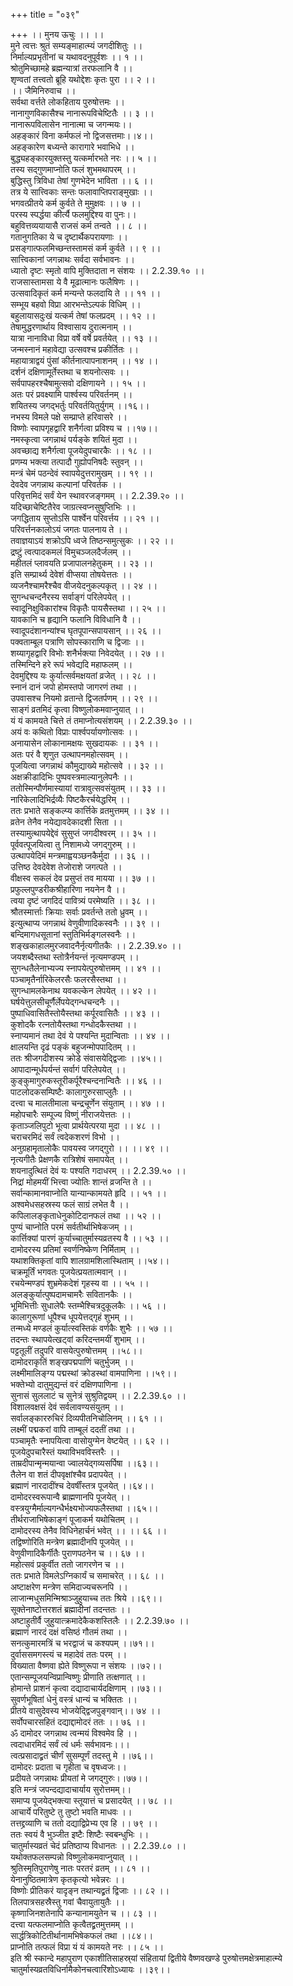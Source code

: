 +++
title = "०३९"

+++
।। मुनय ऊचुः ।। ।।  
मुने त्वत्तः श्रुतं सम्यङ्माहात्म्यं जगदीशितुः ।।  
निर्माल्यप्रभृतीनां च यथावदनुपूर्वशः ।। १ ।।  
श्रोतुमिच्छामहे ब्रह्मन्यात्रां तरफलानि वै ।।  
शृण्वतां तत्त्वतो ब्रूहि यथोद्देशः कृतः पुरा ।। २ ।।  
।। जैमिनिरुवाच ।।  
सर्वथा वर्त्तते लोकहिताय पुरुषोत्तमः ।।  
नानागुणविकासैश्च नानारूपविचेष्टितैः ।। ३ ।।  
नानारूपविलासेन नानात्मा च जगन्मयः।।  
अहङ्कारं विना कर्मफलं नो द्विजसत्तमाः।।४।।  
अहङ्कारेण बध्यन्ते कारागारे भवाभिधे ।।  
बुद्ध्यहङ्कारयुक्तस्तु यत्कर्मारभते नरः ।। ५ ।।  
तस्य सद्गुणमाप्नोति फलं शुभमथापरम् ।।  
बुद्धिस्तु त्रिविधा तेषां गुणभेदेन भाविता ।। ६ ।।  
तत्र ये सात्त्विकाः सन्तः फलावाप्तिपराङ्मुखाः ।।  
भगवत्प्रीतये कर्म कुर्वते ते मुमुक्षवः ।। ७ ।।  
परस्य स्पर्द्धया कीर्त्यै फलमुद्दिश्य वा पुनः।।  
बहुवित्तव्ययायासै राजसं कर्म तन्वते ।। ८ ।।  
गतानुगतिका ये च दृष्टार्थैकपरायणाः ।।  
प्रसङ्गात्फलमिच्छन्तस्तामसं कर्म कुर्वते ।। ९ ।।  
सात्त्विकानां जगन्नाथः सर्वदा सर्वभावनः ।।  
ध्यातो दृष्टः स्मृतो वापि मुक्तिदाता न संशयः ।। 2.2.39.१० ।।  
राजसास्तामसा ये वै मूढात्मानः फलैषिणः ।।  
उत्सवादिकृतं कर्म मन्यन्ते फलदायि ते ।। ११ ।।  
सम्भूय बहवो विप्रा आरभन्तेऽल्पकं विधिम् ।।  
बहुलायासदुःखं यत्कर्म तेषां फलप्रदम् ।। १२ ।।  
तेषामुद्धरणार्थाय विश्वासाय दुरात्मनाम् ।।  
यात्रा नानाविधा विप्रा वर्षे वर्षे प्रवर्तयेत् ।। १३ ।।  
जन्मस्नानं महावेद्या उत्सवश्च प्रकीर्तितः ।।  
महायात्राद्वयं पुंसां कीर्तनात्पापनाशनम् ।। १४ ।।  
दर्शनं दक्षिणामूर्तेस्तथा च शयनोत्सवः ।।  
सर्वपापहरश्चैषामुत्सवो दक्षिणायने ।। १५ ।।  
अतः परं प्रवक्ष्यामि पार्श्वस्य परिवर्तनम् ।।  
शयितस्य जगद्भर्तुः परिवर्तयितुर्युगम् ।।१६।।  
नभस्य विमले पक्षे सम्प्राप्ते हरिवासरे ।।  
विष्णोः स्वापगृहद्वारि शनैर्गत्वा प्रविश्य च ।।१७।।  
नमस्कृत्वा जगन्नाथं पर्यङ्के शयितं मुदा ।।  
अवच्छाद्य शनैर्गत्वा पूजयेदुपचारकैः ।। १८ ।।  
प्रणम्य भक्त्या तत्पादौ गुह्योपनिषदैः स्तुवन् ।।  
मन्त्रं चेमं पठन्देवं स्वापयेदुत्तरामुखम् ।। १९ ।।  
देवदेव जगन्नाथ कल्पानां परिवर्तक ।।  
परिवृत्तमिदं सर्वं येन स्थावरजङ्गमम् ।। 2.2.39.२० ।।  
यदिच्छाचेष्टितैरेव जाग्रत्स्वप्नसुषुप्तिभिः ।।  
जगद्धिताय सुप्तोऽसि पार्श्वेन परिवर्त्तय ।। २१ ।।  
परिवर्त्तनकालोऽयं जगतः पालनाय ते ।।  
तवाज्ञयाऽयं शक्रोऽपि ध्वजे तिष्ठन्समुत्सुकः ।। २२ ।।  
द्रष्टुं त्वत्पादकमलं विमुचञ्जलदैर्जलम् ।।  
महीतलं प्लावयति प्रजापालनहेतुकम् ।। २३ ।।  
इति सम्प्रार्थ्य देवेशं वीप्सया तोषयेत्ततः ।।  
व्यजनैश्चामरैश्चैव वीजयेदनुकल्पकृत् ।। २४ ।।  
सुगन्धचन्दनैरस्य सर्वाङ्गं परिलेपयेत् ।।  
स्वादूनिक्षुविकारांश्च विकृतैः पायसैस्तथा ।। २५ ।।  
यावकानि च हृद्यानि फलानि विविधानि वै ।।  
स्वादूपदंशानन्यांश्च घृतपूपान्सपायसान् ।। २६ ।।  
पक्वताम्बूल पत्राणि सोपस्काराणि च द्विजाः ।।  
शय्यागृहद्वारि विभोः शनैर्भक्त्या निवेदयेत् ।। २७ ।।  
तस्मिन्दिने हरे रूपं भवेद्यदि महाफलम् ।।  
देवमुद्दिश्य यः कुर्यात्सर्वमक्षयतां व्रजेत् ।। २८ ।।  
स्नानं दानं जपो होमस्तपो जागरणं तथा ।।  
उपवासश्च नियमो व्रतान्ते द्विजतर्पणम् ।। २९ ।।  
साङ्गं व्रतमिदं कृत्वा विष्णुलोकमवाप्नुयात् ।।  
यं यं कामयते चित्ते तं तमाप्नोत्यसंशयम् ।। 2.2.39.३० ।।  
अयं वः कथितो विप्राः पार्श्वपर्यायणोत्सवः ।।  
अनायासेन लोकानामक्षयः सुखदायकः ।। ३१ ।।  
अतः परं वै शृणुत उत्थापनमहोत्सवम् ।।  
पूजयित्वा जगन्नाथं कौमुद्याख्ये महोत्सवे ।। ३२ ।।  
अक्षक्रीडादिभिः पुष्पवस्त्रमाल्यानुलेपनैः ।।  
ततोस्मिन्पौर्णमास्यायां रात्रावुत्सवसंयुतम् ।। ३३ ।।  
नारिकेलादिभिर्द्रव्यैः पिष्टकैरर्चयेद्धरिम् ।।  
ततः प्रभाते सङ्कल्प्य कार्त्तिके व्रतमुत्तमम् ।। ३४ ।।  
व्रतेन तेनैव नयेद्यावदेकादशी सिता ।।  
तस्यामुत्थापयेद्देवं सुसुप्तं जगदीश्वरम् ।। ३५ ।।  
पूर्ववत्पूजयित्वा तु निशामध्ये जगद्गुरुम् ।।  
उत्थापयेदिमं मन्त्रमाह्वयञ्छनकैर्मुदा ।। ३६ ।।  
उत्तिष्ठ देवदेवेश तेजोराशे जगत्पते ।।  
वीक्षस्व सकलं देव प्रसुप्तं तव मायया ।। ३७ ।।  
प्रफुल्लपुण्डरीकश्रीहारिणा नयनेन वै ।।  
त्वया दृष्टं जगदिदं पावित्र्यं परमेष्यति ।। ३८ ।।  
श्रौतस्मार्त्ताः क्रियाः सर्वाः प्रवर्तन्ते ततो ध्रुवम् ।।  
इत्युत्थाप्य जगन्नाथं वेणुवीणादिकस्वनैः ।। ३९ ।।  
बन्दिमागधसूतानां स्तुतिभिर्मङ्गलस्वनैः ।।  
शङ्खकाहालमुरजवादनैर्नृत्यगीतकैः ।। 2.2.39.४० ।।  
जयशब्दैस्तथा स्तोत्रैर्नयन्त्तं नृत्यमण्डपम् ।।  
सुगन्धतैलेनाभ्यज्य स्नापयेत्पुरुषोत्तमम् ।। ४१ ।।  
पञ्चामृतैर्नारिकेलरसैः फलरसैस्तथा ।।  
सुगन्धामलकेनाथ यवकल्केन लेपयेत् ।। ४२ ।।  
घर्षयेत्तुलसीचूर्णैर्लेपयेद्गन्धचन्दनैः ।।  
पुष्पाधिवासितैस्तोयैस्तथा कर्पूरवासितैः ।। ४३ ।।  
कुशोदकै रत्नतोयैस्तथा गन्धोदकैस्तथा ।।  
स्नाप्यमानं तथा देवं ये पश्यन्ति मुदान्विताः ।। ४४ ।।  
क्षालयन्ति दृढं पङ्कं बहुजन्मोपपादितम् ।।  
ततः श्रीजगदीशस्य क्रोडे संवासयेद्द्विजाः ।।४५।।  
आपादान्मूर्धपर्यन्तं सर्वागं परिलेपयेत् ।।  
कुङ्कुमागुरुकस्तूरीकर्पूरैश्चन्दनान्वितैः ।। ४६ ।।  
पाटलोदकसम्पिष्टैः कालागुरुरसाप्लुतैः ।।  
दत्त्वा च मालतीमाला चन्द्रचूर्णेन संयुताम् ।। ४७ ।।  
महोपचारैः सम्पूज्य विष्णुं नीराजयेत्ततः ।।  
कृताञ्जलिपुटो भूत्वा प्रार्थयेत्परया मुदा ।। ४८ ।।  
चराचरमिदं सर्वं त्वदेकशरणं विभो ।।  
अनुग्रहामृतालोकैः पावयस्व जगद्गुरो ।। ।। ४९ ।।  
नृत्यगीतैः प्रेक्षणकै रात्रिशेषं समापयेत् ।।  
शयनादुत्थितं देवं यः पश्यति गदाधरम् ।। 2.2.39.५० ।।  
निद्रां मोहमयीं भित्त्वा ज्योतिः शान्तं व्रजन्ति ते ।।  
सर्वान्कामानवाप्नोति यान्यान्कामयते हृदि ।। ५१ ।।  
अश्वमेधसहस्रस्य फलं साग्रं लभेत वै ।।  
कपिलालङ्कृताधेनुकोटिदानफलं तथा ।। ५२ ।।  
पुण्यं चाप्नोति परमं सर्वतीर्थाभिषेकजम् ।।  
कार्त्तिक्यां पारणं कुर्याच्चातुर्मास्यव्रतस्य वै ।। ५३ ।।  
दामोदरस्य प्रतिमां स्वर्णनिष्केण निर्मिताम् ।।  
यथाशक्तिकृतां वापि शालग्रामशिलास्थिताम् ।।५४।।  
चक्रमूर्तिं भगवतः पूजयेत्प्रयतात्मवान् ।।  
रचयेन्मण्डपं शुभ्रमेकदेशं गृहस्य वा ।। ५५ ।।  
अलङ्कुर्यात्पुष्पदामचामरैः सवितानकैः ।।  
भूमिभित्तीः सुधालेपैः स्तम्भैश्चित्रदुकूलकैः ।। ५६ ।।  
कालागुरूणां धूपैश्च धूपयेत्तद्गृहं शुभम् ।।  
तन्मध्ये मण्डलं कुर्यात्स्वस्तिकं वर्णकैः शुभैः ।। ५७ ।।  
तदन्तः स्थापयेत्खट्वां करिदन्तमयीं शुभाम् ।।  
पट्टतूलीं तदुपरि वासयेत्पुरुषोत्तमम् ।।५८।।  
दामोदराकृतिं शङ्खपद्मपाणिं चतुर्भुजम् ।।  
लक्ष्मीमालिङ्ग्य पद्मस्थां क्रोडस्थां वामपाणिना ।।५९।।  
भक्तेभ्यो दातुमुद्यन्तं वरं दक्षिणपाणिना ।।  
सुनासं सुललाटं च सुनेत्रं सुश्रुतिद्वयम् ।। 2.2.39.६० ।।  
विशालवक्षसं देवं सर्वलावण्यसंयुतम् ।।  
सर्वालङ्काररुचिरं दिव्यपीतनिचोलिनम् ।। ६१ ।।  
लक्ष्मीं पद्मकरां वापि ताम्बूलं ददतीं तथा ।।  
पञ्चामृतैः स्नापयित्वा वासोयुग्मेन वेष्टयेत् ।। ६२ ।।  
पूजयेदुपचारैस्तं यथाविभवविस्तरैः ।।  
ताम्रदीपान्मृन्मयान्वा ज्वालयेद्गव्यसर्पिषा ।।६३।।  
तैलेन वा शतं दीपवृक्षांश्चैव प्रदापयेत् ।।  
ब्रह्माणं नारदादींश्च देवर्षींस्तत्र पूजयेत् ।।६४।।  
दामोदरस्वरूपान्वै ब्राह्मणानपि पूजयेत् ।।  
वस्त्रयुग्मैर्माल्यगन्धैर्भक्ष्यभोज्यफलैस्तथा ।।६५।।  
तीर्थराजाभिषेकाङ्गं पूजाकर्म यथोचितम् ।।  
दामोदरस्य तेनैव विधिनेहार्चनं भवेत् ।। ।। ६६ ।।  
तद्विष्णोरिति मन्त्रेण ब्रह्मादीनपि पूजयेत् ।।  
वेणुवीणादिकैर्गीतैः पुराणपठनेन च ।। ६७ ।।  
महोत्सवं प्रकुर्वीत ततो जागरणेन च ।।  
ततः प्रभाते विमलेऽग्निकार्यं च समाचरेत् ।। ६८ ।।  
अष्टाक्षरेण मन्त्रेण समिदाज्यचरूनपि ।।  
लाजान्मधुसमिन्मिश्राञ्जुहुयाच्च ततः श्रिये ।।६९।।  
सूक्तेनाष्टोत्तरशतं ब्रह्मादीनां तदन्ततः ।।  
अष्टाहुतीर्वै जुहुयात्क्रमादेकैकशस्तिलैः ।। 2.2.39.७० ।।  
ब्रह्माणं नारदं दक्षं वसिष्ठं गौतमं तथा ।।  
सनत्कुमारमत्रिं च भरद्वाजं च कश्यपम् ।।७१।।  
दुर्वाससमगस्त्यं च महादेवं ततः परम् ।।  
विख्याता वैष्णवा ह्येते विष्णुरूपा न संशयः ।।७२।।  
एतान्सम्पूजयन्विप्रान्विष्णुः प्रीणाति तत्क्षणात् ।।  
होमान्ते प्राशनं कृत्वा दद्यादाचार्यदक्षिणाम् ।।७३।।  
सुवर्णभूषितां धेनुं वस्त्रं धान्यं च भक्तितः ।।  
प्रीतये वासुदेवस्य भोजयेद्द्विजपुङ्गवान्।। ७४ ।।  
सर्वोपचारसहितं दद्याद्दामोदरं ततः ।। ७६ ।।  
ॐ दामोदर जगन्नाथ त्वन्मयं विश्वमेव हि ।।  
त्वदाधारमिदं सर्वं त्वं धर्मः सर्वभावनः।।।  
त्वत्प्रसादाद्व्रतं चीर्णं सुसम्पूर्णं तदस्तु मे ।।७६।।  
दामोदरः प्रदाता च गृहीता च वृषध्वजः।।  
प्रदीयते जगन्नाथः प्रीयतां मे जगद्गुरुः।।७७।।  
इति मन्त्रं जपन्दद्यादाचार्याय सुरोत्तमम्।।  
समाप्य पूजयेद्भक्त्या स्तूयात्तं च प्रसादयेत् ।। ७८ ।।  
आचार्ये परितुष्टे तु तुष्टो भवति माधवः ।।  
तत्तद्द्रव्याणि च ततो दद्याद्विप्रेभ्य एव हि ।। ७९ ।।  
ततः स्वयं वै भुञ्जीत इष्टैः शिष्टैः स्वबन्धुभिः ।।  
चातुर्मास्यव्रतं चेदं प्रतिष्ठाप्य विधानतः ।। 2.2.39.८० ।।  
यथोक्तफलसम्पन्नो विष्णुलोकमवाप्नुयात् ।।  
श्रुतिस्मृतिपुराणेषु नातः परतरं व्रतम् ।। ८१ ।।  
येनानुष्ठितमात्रेण कृतकृत्यो भवेन्नरः ।।  
विष्णोः प्रीतिकरं यादृङ्न तथान्यद्व्रतं द्विजाः ।। ८२ ।।  
तिलपात्रसहस्रैस्तु गवां चैवायुतायुतैः ।।  
कृष्णाजिनशतेनापि कन्यानामयुतेन च ।। ८३ ।।  
दत्त्वा यत्फलमाप्नोति कृत्वैतद्व्रतमुत्तमम् ।।  
सार्द्धत्रिकोटितीर्थानामभिषेकफलं तथा ।।८४।।  
प्राप्नोति तत्फलं विप्रा यं यं कामयते नरः ।। ८५ ।।  
इति श्री स्कान्दे महापुराण एकाशीतिसाहस्र्यां संहितायां द्वितीये वैष्णवखण्डे पुरुषोत्तमक्षेत्रमाहात्म्ये चातुर्मास्यव्रतविधिर्नामैकोनचत्वारिंशोऽध्यायः ।।३९।।